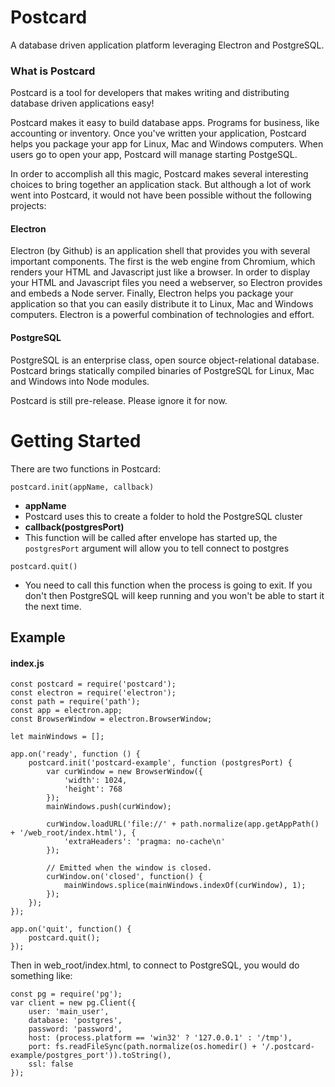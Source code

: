 # Postcard
A database driven application platform leveraging Electron and PostgreSQL.

### What is Postcard
Postcard is a tool for developers that makes writing and distributing database driven applications easy!

Postcard makes it easy to build database apps. Programs for business, like accounting or inventory. Once you've written your application, Postcard helps you package your app for Linux, Mac and Windows computers. When users go to open your app, Postcard will manage starting PostgeSQL.

In order to accomplish all this magic, Postcard makes several interesting choices to bring together an application stack. But although a lot of work went into Postcard, it would not have been possible without the following projects:

#### Electron 
Electron (by Github) is an application shell that provides you with several important components. The first is the web engine from Chromium, which renders your HTML and Javascript just like a browser. In order to display your HTML and Javascript files you need a webserver, so Electron provides and embeds a Node server. Finally, Electron helps you package your application so that you can easily distribute it to Linux, Mac and Windows computers. Electron is a powerful combination of technologies and effort.

#### PostgreSQL
PostgreSQL is an enterprise class, open source object-relational database. Postcard brings statically compiled binaries of PostgreSQL for Linux, Mac and Windows into Node modules.

Postcard is still pre-release. Please ignore it for now.

# Getting Started

There are two functions in Postcard:

`postcard.init(appName, callback)`
- **appName**
 - Postcard uses this to create a folder to hold the PostgreSQL cluster
- **callback(postgresPort)**
 - This function will be called after envelope has started up, the `postgresPort` argument will allow you to tell connect to postgres

`postcard.quit()`
- You need to call this function when the process is going to exit. If you don't then PostgreSQL will keep running and you won't be able to start it the next time.

## Example

#### index.js

	const postcard = require('postcard');
	const electron = require('electron');
	const path = require('path');
	const app = electron.app;
	const BrowserWindow = electron.BrowserWindow;

	let mainWindows = [];

	app.on('ready', function () {
		postcard.init('postcard-example', function (postgresPort) {
			var curWindow = new BrowserWindow({
				'width': 1024,
				'height': 768
			});
			mainWindows.push(curWindow);

			curWindow.loadURL('file://' + path.normalize(app.getAppPath() + '/web_root/index.html'), {
				'extraHeaders': 'pragma: no-cache\n'
			});

			// Emitted when the window is closed.
			curWindow.on('closed', function() {
				mainWindows.splice(mainWindows.indexOf(curWindow), 1);
			});
		});
	});

	app.on('quit', function() {
		postcard.quit();
	});


Then in web_root/index.html, to connect to PostgreSQL, you would do something like:

	const pg = require('pg');
	var client = new pg.Client({
		user: 'main_user',
		database: 'postgres',
		password: 'password',
		host: (process.platform == 'win32' ? '127.0.0.1' : '/tmp'),
		port: fs.readFileSync(path.normalize(os.homedir() + '/.postcard-example/postgres_port')).toString(),
		ssl: false
	});



